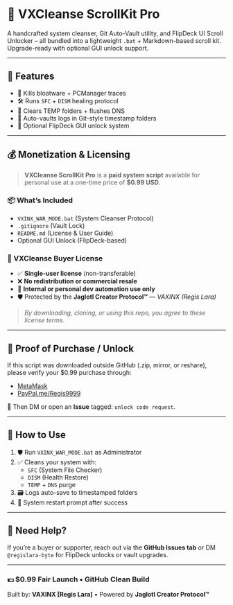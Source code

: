 # 🧼 VXCleanse ScrollKit Pro

A handcrafted system cleanser, Git Auto-Vault utility, and FlipDeck UI Scroll Unlocker – all bundled into a lightweight `.bat` + Markdown-based scroll kit.  
Upgrade-ready with optional GUI unlock support.

---

## 💎 Features

- 🔪 Kills bloatware + PCManager traces  
- 🛠️ Runs `SFC` + `DISM` healing protocol  
- 🧹 Clears TEMP folders + flushes DNS  
- 📁 Auto-vaults logs in Git-style timestamp folders  
- 🧩 Optional FlipDeck GUI unlock system

---

## 💰 Monetization & Licensing

> **VXCleanse ScrollKit Pro** is a **paid system script** available for personal use at a one-time price of **$0.99 USD**.

### 📦 What’s Included

- `VXINX_WAR_MODE.bat` (System Cleanser Protocol)  
- `.gitignore` (Vault Lock)  
- `README.md` (License & User Guide)  
- Optional GUI Unlock (FlipDeck-based)

### 🔐 VXCleanse Buyer License

- ✅ **Single-user license** (non-transferable)  
- ❌ **No redistribution or commercial resale**  
- 🧪 **Internal or personal dev automation use only**  
- 🛡️ Protected by the **Jaglotl Creator Protocol™** — *VAXINX (Regis Lara)*

> _By downloading, cloning, or using this repo, you agree to these license terms._

---

## 📎 Proof of Purchase / Unlock

If this script was downloaded outside GitHub (.zip, mirror, or reshare), please verify your $0.99 purchase through:

- [MetaMask](https://etherscan.io/address/0x5947712D13AaB3E6F4021Ff04F83881F778d3666)  
- [PayPal.me/Regis9999](https://paypal.me/Regis9999)

💬 Then DM or open an **Issue** tagged: `unlock code request`.

---

## 🧠 How to Use

1. 🛡️ Run `VXINX_WAR_MODE.bat` as Administrator  
2. ✅ Cleans your system with:
   - `SFC` (System File Checker)
   - `DISM` (Health Restore)
   - `TEMP` + `DNS` purge  
3. 🗃️ Logs auto-save to timestamped folders  
4. 🔁 System restart prompt after success

---

## 🧪 Need Help?

If you’re a buyer or supporter, reach out via the **GitHub Issues tab** or DM `@regislara-byte` for FlipDeck unlocks or vault upgrades.

---

### 💵 $0.99 Fair Launch • GitHub Clean Build  
Built by: **VAXINX [Regis Lara]** • Powered by **Jaglotl Creator Protocol™**
